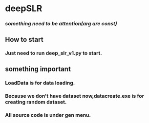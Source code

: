 # **deepSLR**

### *something need to be attention(arg are const)*

## **How to start**
### Just need to run deep_slr_v1.py to start.

## **something important**
### LoadData is for data loading.
### Because we don't have dataset now,datacreate.exe is for creating random dataset.
### All source code is under gen menu.
